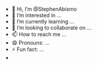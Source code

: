 - 👋 Hi, I’m @StephenAbismo
- 👀 I’m interested in ...
- 🌱 I’m currently learning ...
- 💞️ I’m looking to collaborate on ...
- 📫 How to reach me ...
- 😄 Pronouns: ...
- ⚡ Fun fact: ...
- 
<!---
StephenAbismo/StephenAbismo is a ✨ special ✨ repository because its `README.md` (this file) appears on your GitHub profile.
You can click the Preview link to take a look at your changes.
--->
